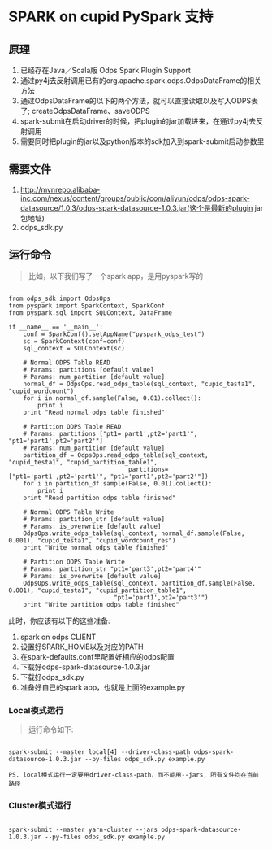 # SPARK on cupid PySpark 支持

## 原理
1. 已经存在Java／Scala版 Odps Spark Plugin Support
2. 通过py4j去反射调用已有的org.apache.spark.odps.OdpsDataFrame的相关方法
3. 通过OdpsDataFrame的以下的两个方法，就可以直接读取以及写入ODPS表了; createOdpsDataFrame、saveODPS
4. spark-submit在启动driver的时候，把plugin的jar加载进来，在通过py4j去反射调用
5. 需要同时把plugin的jar以及python版本的sdk加入到spark-submit启动参数里

## 需要文件
1. http://mvnrepo.alibaba-inc.com/nexus/content/groups/public/com/aliyun/odps/odps-spark-datasource/1.0.3/odps-spark-datasource-1.0.3.jar(这个是最新的plugin jar包地址)
2. odps_sdk.py

## 运行命令

> 比如，以下我们写了一个spark app，是用pyspark写的

```

from odps_sdk import OdpsOps
from pyspark import SparkContext, SparkConf
from pyspark.sql import SQLContext, DataFrame

if __name__ == '__main__':
    conf = SparkConf().setAppName("pyspark_odps_test")
    sc = SparkContext(conf=conf)
    sql_context = SQLContext(sc)

    # Normal ODPS Table READ
    # Params: partitions [default value]
    # Params: num_partition [default value]
    normal_df = OdpsOps.read_odps_table(sql_context, "cupid_testa1", "cupid_wordcount")
    for i in normal_df.sample(False, 0.01).collect():
        print i
    print "Read normal odps table finished"

    # Partition ODPS Table READ
    # Params: partitions ["pt1='part1',pt2='part1'", "pt1='part1',pt2='part2'"]
    # Params: num_partition [default value]
    partition_df = OdpsOps.read_odps_table(sql_context, "cupid_testa1", "cupid_partition_table1",
                                 partitions=["pt1='part1',pt2='part1'", "pt1='part1',pt2='part2'"])
    for i in partition_df.sample(False, 0.01).collect():
        print i
    print "Read partition odps table finished"

    # Normal ODPS Table Write
    # Params: partition_str [default value]
    # Params: is_overwrite [default value]
    OdpsOps.write_odps_table(sql_context, normal_df.sample(False, 0.001), "cupid_testa1", "cupid_wordcount_res")
    print "Write normal odps table finished"

    # Partition ODPS Table Write
    # Params: partition_str "pt1='part3',pt2='part4'"
    # Params: is_overwrite [default value]
    OdpsOps.write_odps_table(sql_context, partition_df.sample(False, 0.001), "cupid_testa1", "cupid_partition_table1",
                             "pt1='part1',pt2='part3'")
    print "Write partition odps table finished"

```

此时，你应该有以下的这些准备:
1. spark on odps CLIENT
2. 设置好SPARK_HOME以及对应的PATH
3. 在spark-defaults.conf里配置好相应的odps配置
4. 下载好odps-spark-datasource-1.0.3.jar
5. 下载好odps_sdk.py
6. 准备好自己的spark app，也就是上面的example.py

### Local模式运行

> 运行命令如下:

```

spark-submit --master local[4] --driver-class-path odps-spark-datasource-1.0.3.jar --py-files odps_sdk.py example.py

PS. local模式运行一定要用driver-class-path，而不能用--jars, 所有文件均在当前路径

```

### Cluster模式运行

```

spark-submit --master yarn-cluster --jars odps-spark-datasource-1.0.3.jar --py-files odps_sdk.py example.py


```
